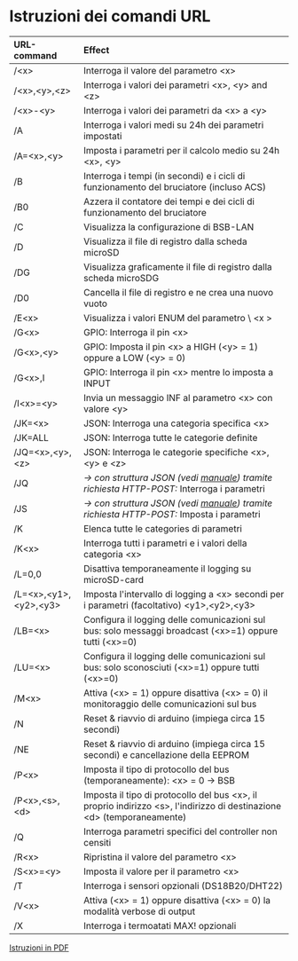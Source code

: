 # Istruzioni dei comandi URL #

| URL-command           | Effect                                                                    |
|:----------------------|:------------------------------------------------------------------------------|
|  /\<x\>               | Interroga il valore del parametro \<x\>
|  /\<x\>,\<y\>,\<z\>   | Interroga i valori dei parametri \<x\>, \<y\> and \<z\>
|  /\<x\>-\<y\>         | Interroga i valori dei parametri da \<x\> a \<y\>
|  /A                   | Interroga i valori medi su 24h dei parametri impostati
|  /A=\<x\>,\<y\>       | Imposta i parametri per il calcolo medio su 24h \<x\>, \<y\>
|  /B                   | Interroga i tempi (in secondi) e i cicli di funzionamento del bruciatore (incluso ACS)
|  /B0                  | Azzera il contatore dei tempi e dei cicli di funzionamento del bruciatore
|  /C                   | Visualizza la configurazione di BSB-LAN
|  /D                   | Visualizza il file di registro dalla scheda microSD
|  /DG                  | Visualizza graficamente il file di registro dalla scheda microSDG
|  /D0                  | Cancella il file di registro e ne crea una nuovo vuoto
|  /E\<x\>              | Visualizza i valori ENUM del parametro \ <x \>
|  /G\<x\>              | GPIO: Interroga il pin \<x\>
|  /G\<x\>,\<y\>        | GPIO: Imposta il pin \<x\> a HIGH (\<y\> = 1) oppure a LOW (\<y\> = 0)
|  /G\<x\>,I            | GPIO: Interroga il pin \<x\> mentre lo imposta a INPUT
|  /I\<x\>=\<y\>        | Invia un messaggio INF al parametro \<x\> con valore \<y\>
|  /JK=\<x\>        	| JSON: Interroga una categoria specifica \<x\>
|  /JK=ALL          	| JSON: Interroga tutte le categorie definite
|  /JQ=\<x\>,\<y\>,\<z\>      | JSON: Interroga le categorie specifiche \<x\>, \<y\> e \<z\>
|  /JQ                  | *→ con struttura JSON (vedi [manuale](https://1coderookie.github.io/BSB-LPB-LAN/kap08.html#824-abrufen-und-steuern-mittels-json)) tramite richiesta HTTP-POST:* Interroga i parametri
|  /JS                  |  *→ con struttura JSON (vedi [manuale](https://1coderookie.github.io/BSB-LPB-LAN/kap08.html#824-abrufen-und-steuern-mittels-json)) tramite richiesta HTTP-POST:* Imposta i parametri
|  /K                   | Elenca tutte le categories di parametri
|  /K\<x\>              | Interroga tutti i parametri e i valori della categoria \<x\>
|  /L=0,0               | Disattiva temporaneamente il logging su microSD-card 
|  /L=\<x\>,\<y1\>,\<y2\>,\<y3\>       | Imposta l'intervallo di logging a \<x\> secondi per i parametri (facoltativo) \<y1\>,\<y2\>,\<y3\>
|  /LB=\<x\>            | Configura il logging delle comunicazioni sul bus: solo messaggi broadcast (\<x\>=1) oppure tutti (\<x\>=0)
|  /LU=\<x\>            | Configura il logging delle comunicazioni sul bus: solo sconosciuti (\<x\>=1) oppure tutti (\<x\>=0)
|  /M\<x\>              | Attiva (\<x\> = 1) oppure disattiva (\<x\> = 0) il monitoraggio delle comunicazioni sul bus 
|  /N                   | Reset & riavvio di arduino (impiega circa 15 secondi)
|  /NE                  | Reset & riavvio di arduino (impiega circa 15 secondi) e cancellazione della EEPROM
|  /P\<x\>              | Imposta il tipo di protocollo del bus (temporaneamente): \<x\> = 0 → BSB | 1 → LPB | 2 → PPS
|  /P\<x\>,\<s\>,\<d\>  | Imposta il tipo di protocollo del bus \<x\>, il proprio indirizzo \<s\>, l'indirizzo di destinazione \<d\> (temporaneamente)
|  /Q                   | Interroga parametri specifici del controller non censiti
|  /R\<x\>              | Ripristina il valore del parametro \<x\> 
|  /S\<x\>=\<y\>        | Imposta il valore <y> per il parametro \<x\>
|  /T                   | Interroga i sensori opzionali (DS18B20/DHT22)
|  /V\<x\>              | Attiva (\<x\> = 1) oppure disattiva (\<x\> = 0) la modalità verbose di output
|  /X                   | Interroga i termoatati MAX! opzionali


[Istruzioni in PDF](https://github.com/1coderookie/BSB-LPB-LAN/raw/master/commandref/Cheatsheet_URL-commands_IT.pdf)


